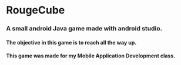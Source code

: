 # RougeCube
### A small android Java game made with android studio.
#### The objective in this game is to reach all the way up.
#### This game was made for my Mobile Application Development class. 
